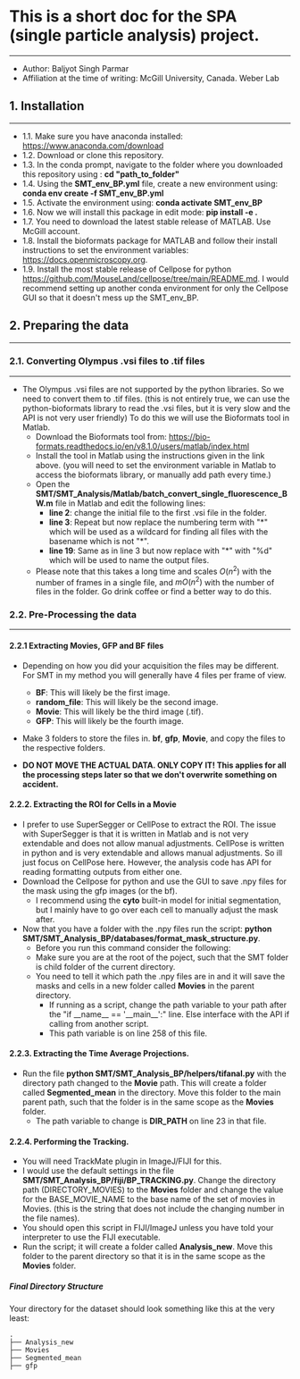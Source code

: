 

# This is a short doc for the SPA (single particle analysis) project.
-----------------------------------------

- Author: Baljyot Singh Parmar
- Affiliation at the time of writing: McGill University, Canada. Weber Lab



## 1. Installation
-------------------
- 1.1. Make sure you have anaconda installed: <https://www.anaconda.com/download>
- 1.2. Download or clone this repository.
- 1.3. In the conda prompt, navigate to the folder where you downloaded this repository using : **cd "path_to_folder"**
- 1.4. Using the **SMT_env_BP.yml** file, create a new environment using: **conda env create -f SMT_env_BP.yml**
- 1.5. Activate the environment using: **conda activate SMT_env_BP**
- 1.6. Now we will install this package in edit mode: **pip install -e .**
- 1.7. You need to download the latest stable release of MATLAB. Use McGill account.
- 1.8. Install the bioformats package for MATLAB and follow their install instructions to set the environment variables: <https://docs.openmicroscopy.org>. 
- 1.9. Install the most stable release of Cellpose for python <https://github.com/MouseLand/cellpose/tree/main/README.md>. I would recommend setting up another conda environment for only the Cellpose GUI so that it doesn't mess up the SMT_env_BP.

## 2. Preparing the data
----------------------------

### 2.1. Converting Olympus .vsi files to .tif files
-----------------------------------------------------
- The Olympus .vsi files are not supported by the python libraries. So we need to convert them to .tif files. (this is not entirely true, we can use the python-bioformats library to read the .vsi files, but it is very slow and the API is not very user friendly) To do this we will use the Bioformats tool in Matlab. 
    - Download the Bioformats tool from: <https://bio-formats.readthedocs.io/en/v8.1.0/users/matlab/index.html>
    - Install the tool in Matlab using the instructions given in the link above. (you will need to set the environment variable in Matlab to access the bioformats library, or manually add path every time.)
    - Open the **SMT/SMT_Analysis/Matlab/batch_convert_single_fluorescence_BW.m** file in Matlab and edit the following lines:
        - **line 2**: change the initial file to the first .vsi file in the folder.
        - **line 3**: Repeat but now replace the numbering term with "\*" which will be used as a wildcard for finding all files with the basename which is not "\*".
        - **line 19**: Same as in line 3 but now replace with "\*" with "%d" which will be used to name the output files. 
    - Please note that this takes a long time and scales $O(n^{2})$ with the number of frames in a single file, and $mO(n^{2})$ with the number of files in the folder. Go drink coffee or find a better way to do this. 

### 2.2. Pre-Processing the data
---------------------------------
#### 2.2.1 Extracting Movies, GFP and BF files
- Depending on how you did your acquisition the files may be different. For SMT in my method you will generally have 4 files per frame of view.

    - **BF**: This will likely be the first image.
    - **random_file**: This will likely be the second image.
    - **Movie**: This will likely be the third image (.tif).
    - **GFP**: This will likely be the fourth image.

- Make 3 folders to store the files in. **bf**, **gfp**, **Movie**, and copy the files to the respective folders. 
- **DO NOT MOVE THE ACTUAL DATA. ONLY COPY IT! This applies for all the processing steps later so that we don't overwrite something on accident.**

#### 2.2.2. Extracting the ROI for Cells in a Movie
- I prefer to use SuperSegger or CellPose to extract the ROI. The issue with SuperSegger is that it is written in Matlab and is not very extendable and does not allow manual adjustments. CellPose is written in python and is very extendable and allows manual adjustments. So ill just focus on CellPose here. However, the analysis code has API for reading formatting outputs from either one.
- Download the Cellpose for python and use the GUI to save .npy files for the mask using the gfp images (or the bf).
    - I recommend using the **cyto** built-in model for initial segmentation, but I mainly have to go over each cell to manually adjust the mask after.
- Now that you have a folder with the .npy files run the script: **python SMT/SMT_Analysis_BP/databases/format_mask_structure.py**.
    - Before you run this command consider the following:
    - Make sure you are at the root of the poject, such that the SMT folder is child folder of the current directory.
    - You need to tell it which path the .npy files are in and it will save the masks and cells in a new folder called **Movies** in the parent directory.
        - If running as a script, change the path variable to your path after the "if \_\_name\_\_ == '\_\_main\_\_':" line. Else interface with the API if calling from another script.
        - This path variable is on line 258 of this file.

#### 2.2.3. Extracting the Time Average Projections.
- Run the file **python SMT/SMT_Analysis_BP/helpers/tifanal.py** with the directory path changed to the **Movie** path. This will create a folder called **Segmented_mean** in the directory. Move this folder to the main parent path, such that the folder is in the same scope as the **Movies** folder.
    - The path variable to change is **DIR_PATH** on line 23 in that file.

#### 2.2.4. Performing the Tracking.
- You will need TrackMate plugin in ImageJ/FIJI for this.
- I would use the default settings in the file **SMT/SMT_Analysis_BP/fiji/BP_TRACKING.py**. Change the directory path (DIRECTORY_MOVIES) to the **Movies** folder and change the value for the BASE_MOVIE_NAME to the base name of the set of movies in Movies. (this is the string that does not include the changing number in the file names).
- You should open this script in FIJI/ImageJ unless you have told your interpreter to use the FIJI executable.
- Run the script; it will create a folder called **Analysis_new**. Move this folder to the parent directory so that it is in the same scope as the **Movies** folder.

##### Final Directory Structure
Your directory for the dataset should look something like this at the very least:

```
.
├── Analysis_new
├── Movies
├── Segmented_mean
├── gfp
```
